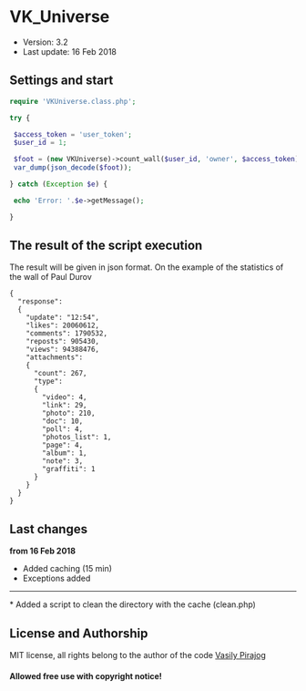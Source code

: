 # VK_Universe 
* Version: 3.2
* Last update: 16 Feb 2018
## Settings and start
``` php
require 'VKUniverse.class.php';

try {

 $access_token = 'user_token'; 
 $user_id = 1; 

 $foot = (new VKUniverse)->count_wall($user_id, 'owner', $access_token); // all || owner [ posts ]
 var_dump(json_decode($foot));

} catch (Exception $e) {

 echo 'Error: '.$e->getMessage();

}
```
## The result of the script execution

The result will be given in json format. On the example of the statistics of the wall of Paul Durov
``` 
{
  "response": 
  {
    "update": "12:54",
    "likes": 20060612,
    "comments": 1790532,
    "reposts": 905430,
    "views": 94388476,
    "attachments": 
    {
      "count": 267,
      "type": 
      {
        "video": 4,
        "link": 29,
        "photo": 210,
        "doc": 10,
        "poll": 4,
        "photos_list": 1,
        "page": 4,
        "album": 1,
        "note": 3,
        "graffiti": 1
      }
    }
  }
}

```
## Last changes 
<b> from 16 Feb 2018</b>
* Added caching (15 min)
* Exceptions added
<hr>
* Added a script to clean the directory with the cache (clean.php)

## License and Authorship

MIT license, all rights belong to the author of the code <a target="_blank" href="https://vk.com/wnull">Vasily Pirajog</a>

<h4>Allowed free use with copyright notice!</h4>
